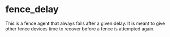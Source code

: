 # fence_delay
This is a fence agent that always fails after a given delay. It is meant to give other fence devices time to recover before a fence is attempted again.
